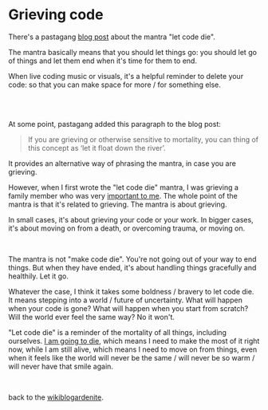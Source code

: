 # Grieving code

There's a pastagang [blog post](https://www.pastagang.cc/blog/let-code-die/) about the mantra "let code die".

The mantra basically means that you should let things go: you should let go of things and let them end when it's time for them to end.

When live coding music or visuals, it's a helpful reminder to delete your code: so that you can make space for more / for something else.

<br>

<br>

At some point, pastagang added this paragraph to the blog post:

> If you are grieving or otherwise sensitive to mortality, you can thing of this concept as ‘let it float down the river’. 

It provides an alternative way of phrasing the mantra, in case you are grieving. 

However, when I first wrote the "let code die" mantra, I was grieving a family member who was very [important to me](https://www.todepond.com/wikiblogarden/life/death/complicated/). The whole point of the mantra is that it's related to grieving. The mantra is about grieving.

In small cases, it's about grieving your code or your work. In bigger cases, it's about moving on from a death, or overcoming trauma, or moving on.

<br>

The mantra is not "make code die". You're not going out of your way to end things. But when they have ended, it's about handling things gracefully and healthily. Let it go.

Whatever the case, I think it takes some boldness / bravery to let code die. It means stepping into a world / future of uncertainty. What will happen when your code is gone? What will happen when you start from scratch? Will the world ever feel the same way? No it won't. 

"Let code die" is a reminder of the mortality of all things, including ourselves. [I am going to die](https://www.todepond.com/wikiblogarden/sayings/i-am-going-to-die/), which means I need to make the most of it right now, while I am still alive, which means I need to move on from things, even when it feels like the world will never be the same / will never be so warm / will never have that smile again.

<br>

back to the [wikiblogardenite](/wikiblogardenite).
